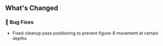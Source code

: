 ## What's Changed

### 🐛 Bug Fixes
- Fixed cleanup pass positioning to prevent figure-8 movement at certain depths
